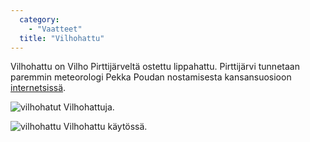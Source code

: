 ```yaml
---
  category: 
    - "Vaatteet"
  title: "Vilhohattu"
---
```

Vilhohattu on Vilho Pirttijärveltä ostettu lippahattu. Pirttijärvi tunnetaan paremmin meteorologi Pekka Poudan nostamisesta kansansuosioon [internetsissä](http://nyt.fi/a1434942490535).

![vilhohatut](vilhohatut.jpg)
Vilhohattuja.

![vilhohattu](vilhohattu.jpg)
Vilhohattu käytössä.